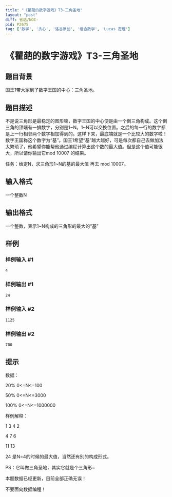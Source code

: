 ```yaml
---
title: "《瞿葩的数字游戏》T3-三角圣地"
layout: "post"
diff: 省选/NOI-
pid: P2675
tag: ['数学', '贪心', '洛谷原创', '组合数学', 'Lucas 定理']
---
```

# 《瞿葩的数字游戏》T3-三角圣地
## 题目背景

国王1带大家到了数字王国的中心：三角圣地。

## 题目描述

不是说三角形是最稳定的图形嘛，数字王国的中心便是由一个倒三角构成。这个倒三角的顶端有一排数字，分别是1~N。1~N可以交换位置。之后的每一行的数字都是上一行相邻两个数字相加得到的。这样下来，最底端就是一个比较大的数字啦！数字王国称这个数字为“基”。国王1希望“基”越大越好，可是每次都自己去做加法太繁琐了，他希望你能帮他通过编程计算出这个数的最大值。但是这个值可能很大，所以请你输出它mod 10007 的结果。


任务：给定N，求三角形1~N的基的最大值 再去 mod 10007。

## 输入格式

一个整数N

## 输出格式

一个整数，表示1~N构成的三角形的最大的“基”

## 样例

### 样例输入 #1
```
4
```
### 样例输出 #1
```
24
```
### 样例输入 #2
```
1125
```
### 样例输出 #2
```
700
```
## 提示

数据：

20%    0<=N<=100

50%    0<=N<=3000

100% 0<=N<=1000000

样例解释：

1   3   4   2

4    7   6

11  13

24
是N=4的时候的最大值，当然还有别的构成形式。


PS：它叫做三角圣地，其实它就是个三角形~


本题数据已经更新，目前全部正确无误！

不要面向数据编程！

